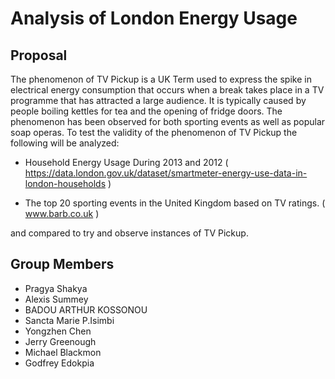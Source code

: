 # Analysis of London Energy Usage

## Proposal
The phenomenon of TV Pickup is a UK Term used to express the spike in electrical energy consumption that occurs when a break takes place in a TV programme that has attracted a large audience. It is typically caused by people boiling kettles for tea and the opening of fridge doors. The phenomenon has been observed for both sporting events as well as popular soap operas. To test the validity of the phenomenon of TV Pickup the following will be analyzed:

* Household Energy Usage During 2013 and 2012 ( https://data.london.gov.uk/dataset/smartmeter-energy-use-data-in-london-households )

* The top 20 sporting events in the United Kingdom based on TV ratings. ( www.barb.co.uk )
    
and compared to try and observe instances of TV Pickup.

## Group Members
* Pragya Shakya
* Alexis Summey
* BADOU ARTHUR KOSSONOU
* Sancta Marie P.Isimbi
* Yongzhen Chen
* Jerry Greenough
* Michael Blackmon
* Godfrey Edokpia

